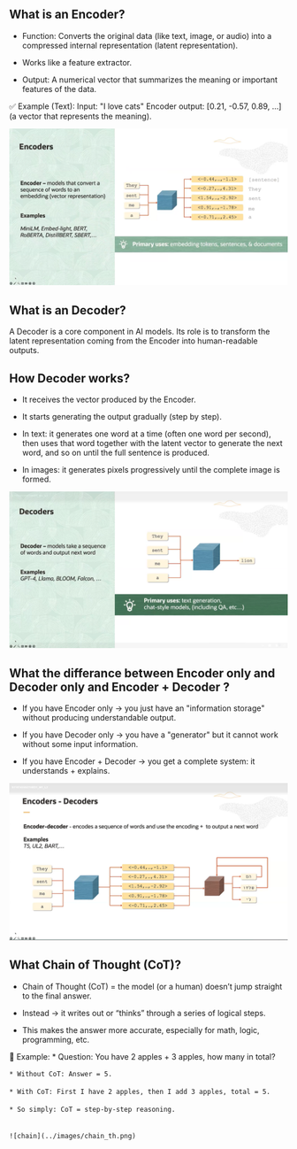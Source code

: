## What is an Encoder?
  * Function: Converts the original data (like text, image, or audio) into a compressed internal representation (latent representation).

  * Works like a feature extractor.

  * Output: A numerical vector that summarizes the meaning or important features of the data.

✅ Example (Text):
    Input: "I love cats"
    Encoder output: [0.21, -0.57, 0.89, ...] (a vector that represents the meaning).

  ![encoder](../images/encoder.png)

## What is an Decoder?
A Decoder is a core component in AI models. Its role is to transform the latent representation coming from the Encoder into human-readable outputs.

## How Decoder works?

  * It receives the vector produced by the Encoder.

  * It starts generating the output gradually (step by step).

  * In text: it generates one word at a time (often one word per second), then uses that word together with the latent vector to generate the next word, and so on until the full sentence is produced.

  * In images: it generates pixels progressively until the complete image is formed.

  ![decoder](../images/decoder.png)


## What the differance between Encoder only and Decoder only and Encoder + Decoder ?
   * If you have Encoder only → you just have an "information storage" without producing understandable output.

   * If you have Decoder only → you have a "generator" but it cannot work without some input information.

   * If you have Encoder + Decoder → you get a complete system: it understands + explains.

   ![decoder](../images/en_de.png)

## What Chain of Thought (CoT)?

   * Chain of Thought (CoT) = the model (or a human) doesn’t jump straight to the final answer.

   * Instead → it writes out or “thinks” through a series of logical steps.

   * This makes the answer more accurate, especially for math, logic, programming, etc.

🔹 Example:
    * Question: You have 2 apples + 3 apples, how many in total?

    * Without CoT: Answer = 5.

    * With CoT: First I have 2 apples, then I add 3 apples, total = 5.

    * So simply: CoT = step-by-step reasoning.


    ![chain](../images/chain_th.png)
  